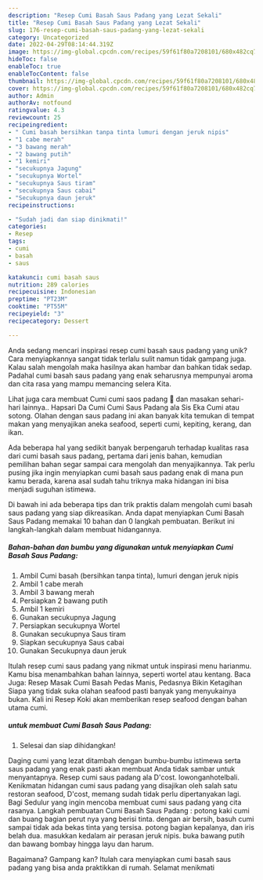 ```yaml
---
description: "Resep Cumi Basah Saus Padang yang Lezat Sekali"
title: "Resep Cumi Basah Saus Padang yang Lezat Sekali"
slug: 176-resep-cumi-basah-saus-padang-yang-lezat-sekali
category: Uncategorized
date: 2022-04-29T08:14:44.319Z
image: https://img-global.cpcdn.com/recipes/59f61f80a7208101/680x482cq70/cumi-basah-saus-padang-foto-resep-utama.jpg
hideToc: false
enableToc: true
enableTocContent: false
thumbnail: https://img-global.cpcdn.com/recipes/59f61f80a7208101/680x482cq70/cumi-basah-saus-padang-foto-resep-utama.jpg
cover: https://img-global.cpcdn.com/recipes/59f61f80a7208101/680x482cq70/cumi-basah-saus-padang-foto-resep-utama.jpg
author: Admin
authorAv: notfound
ratingvalue: 4.3
reviewcount: 25
recipeingredient:
- " Cumi basah bersihkan tanpa tinta lumuri dengan jeruk nipis"
- "1 cabe merah"
- "3 bawang merah"
- "2 bawang putih"
- "1 kemiri"
- "secukupnya Jagung"
- "secukupnya Wortel"
- "secukupnya Saus tiram"
- "secukupnya Saus cabai"
- "Secukupnya daun jeruk"
recipeinstructions:

- "Sudah jadi dan siap dinikmati!"
categories:
- Resep
tags:
- cumi
- basah
- saus

katakunci: cumi basah saus 
nutrition: 289 calories
recipecuisine: Indonesian
preptime: "PT23M"
cooktime: "PT55M"
recipeyield: "3"
recipecategory: Dessert

---
```





Anda sedang mencari inspirasi resep cumi basah saus padang yang unik? Cara menyiapkannya sangat tidak terlalu sulit namun tidak gampang juga. Kalau salah mengolah maka hasilnya akan hambar dan bahkan tidak sedap. Padahal cumi basah saus padang yang enak seharusnya mempunyai aroma dan cita rasa yang mampu memancing selera Kita.





Lihat juga cara membuat Cumi cumi saos padang 🦑 dan masakan sehari-hari lainnya.. Hapsari Da Cumi Cumi Saus Padang ala Sis Eka Cumi atau sotong. Olahan dengan saus padang ini akan banyak kita temukan di tempat makan yang menyajikan aneka seafood, seperti cumi, kepiting, kerang, dan ikan.

Ada beberapa hal yang sedikit banyak berpengaruh terhadap kualitas rasa dari cumi basah saus padang, pertama dari jenis bahan, kemudian pemilihan bahan segar sampai cara mengolah dan menyajikannya. Tak perlu pusing jika ingin menyiapkan cumi basah saus padang enak di mana pun kamu berada, karena asal sudah tahu triknya maka hidangan ini bisa menjadi suguhan istimewa.






Di bawah ini ada beberapa tips dan trik praktis dalam mengolah cumi basah saus padang yang siap dikreasikan. Anda dapat menyiapkan Cumi Basah Saus Padang memakai 10 bahan dan 0 langkah pembuatan. Berikut ini langkah-langkah dalam membuat hidangannya.

<!--inarticleads1-->

##### Bahan-bahan dan bumbu yang digunakan untuk menyiapkan Cumi Basah Saus Padang:

1. Ambil  Cumi basah (bersihkan tanpa tinta), lumuri dengan jeruk nipis
1. Ambil 1 cabe merah
1. Ambil 3 bawang merah
1. Persiapkan 2 bawang putih
1. Ambil 1 kemiri
1. Gunakan secukupnya Jagung
1. Persiapkan secukupnya Wortel
1. Gunakan secukupnya Saus tiram
1. Siapkan secukupnya Saus cabai
1. Gunakan Secukupnya daun jeruk


Itulah resep cumi saus padang yang nikmat untuk inspirasi menu harianmu. Kamu bisa menambahkan bahan lainnya, seperti wortel atau kentang. Baca Juga: Resep Masak Cumi Basah Pedas Manis, Pedasnya Bikin Ketagihan Siapa yang tidak suka olahan seafood pasti banyak yang menyukainya bukan. Kali ini Resep Koki akan memberikan resep seafood dengan bahan utama cumi. 

<!--inarticleads2-->

#####  untuk membuat Cumi Basah Saus Padang:


1. Selesai dan siap dihidangkan!

Daging cumi yang lezat ditambah dengan bumbu-bumbu istimewa serta saus padang yang enak pasti akan membuat Anda tidak sambar untuk menyantapnya. Resep cumi saus padang ala D&#39;cost. lowonganhotelbali. Kenikmatan hidangan cumi saus padang yang disajikan oleh salah satu restoran seafood, D&#39;cost, memang sudah tidak perlu dipertanyakan lagi. Bagi Sedulur yang ingin mencoba membuat cumi saus padang yang cita rasanya. Langkah pembuatan Cumi Basah Saus Padang : potong kaki cumi dan buang bagian perut nya yang berisi tinta. dengan air bersih, basuh cumi sampai tidak ada bekas tinta yang tersisa. potong bagian kepalanya, dan iris belah dua. masukkan kedalam air perasan jeruk nipis. buka bawang putih dan bawang bombay hingga layu dan harum. 

Bagaimana? Gampang kan? Itulah cara menyiapkan cumi basah saus padang yang bisa anda praktikkan di rumah. Selamat menikmati
